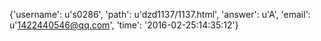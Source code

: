 {'username': u's0286', 'path': u'dzd1137/1137.html', 'answer': u'A', 'email': u'1422440546@qq.com', 'time': '2016-02-25:14:35:12'}